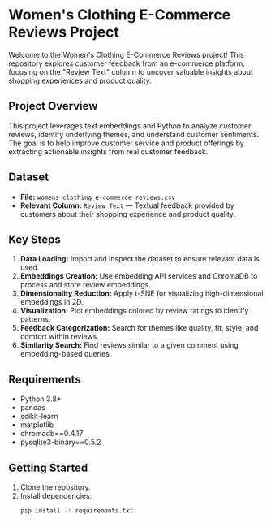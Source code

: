 # Women's Clothing E-Commerce Reviews Project

Welcome to the Women's Clothing E-Commerce Reviews project! This repository explores customer feedback from an e-commerce platform, focusing on the "Review Text" column to uncover valuable insights about shopping experiences and product quality.

## Project Overview

This project leverages text embeddings and Python to analyze customer reviews, identify underlying themes, and understand customer sentiments. The goal is to help improve customer service and product offerings by extracting actionable insights from real customer feedback.

## Dataset

- **File:** `womens_clothing_e-commerce_reviews.csv`
- **Relevant Column:** `Review Text` — Textual feedback provided by customers about their shopping experience and product quality.

## Key Steps

1. **Data Loading:** Import and inspect the dataset to ensure relevant data is used.
2. **Embeddings Creation:** Use embedding API services and ChromaDB to process and store review embeddings.
3. **Dimensionality Reduction:** Apply t-SNE for visualizing high-dimensional embeddings in 2D.
4. **Visualization:** Plot embeddings colored by review ratings to identify patterns.
5. **Feedback Categorization:** Search for themes like quality, fit, style, and comfort within reviews.
6. **Similarity Search:** Find reviews similar to a given comment using embedding-based queries.

## Requirements

- Python 3.8+
- pandas
- scikit-learn
- matplotlib
- chromadb==0.4.17
- pysqlite3-binary==0.5.2

## Getting Started

1. Clone the repository.
2. Install dependencies:
   ```bash
   pip install -r requirements.txt